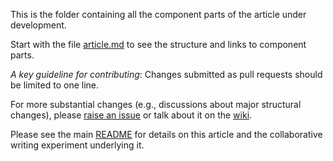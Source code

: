 This is the folder containing all the component parts of the article under development.

Start with the file [article.md](https://github.com/ASU-CPI/honest-pi/edit/master/article/article.md) to see the structure and links to component parts. 

*A key guideline for contributing*: Changes submitted as pull requests should be limited to one line. 

For more substantial changes (e.g., discussions about major structural changes), please [raise an issue](https://github.com/ASU-CPI/honest-pi/issues) or talk about it on the [wiki](https://github.com/ASU-CPI/honest-pi/wiki).

Please see the main [README](https://github.com/ASU-CPI/honest-pi/blob/master/README.md) for details on this article and the collaborative writing experiment underlying it.

